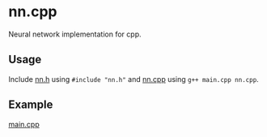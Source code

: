 # nn.cpp

Neural network implementation for cpp.

## Usage

Include [nn.h](./nn.h) using `#include "nn.h"` and [nn.cpp](./nn.cpp) using `g++ main.cpp nn.cpp`.

## Example

[main.cpp](./main.cpp)
